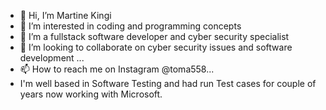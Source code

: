 - 👋 Hi, I’m Martine Kingi
- 👀 I’m interested in coding and programming concepts
- 🌱 I’m a fullstack  software developer and cyber security specialist
- 💞️ I’m looking to collaborate on cyber security issues and software development ...
- 📫 How to reach me on Instagram @toma558...
- I'm well based in Software Testing and had run Test cases for couple of years now working with Microsoft.
<!---
toma5580/toma5580 is a ✨ special ✨ repository because its `README.md` (this file) appears on your GitHub profile.
You can click the Preview link to take a look at your changes.
--->
